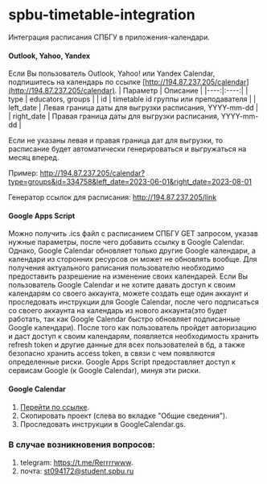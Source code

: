 # spbu-timetable-integration
Интеграция расписания СПБГУ в приложения-календари.

#### Outlook, Yahoo, Yandex
Если Вы пользователь Outlook, Yahoo! или Yandex Calendar, подпишитесь на календарь по ссылке [http://194.87.237.205/calendar](http://194.87.237.205/calendar).
| Параметр | Описание |
|----:|:----:|
| type | educators, groups |
| id | timetable id группы или преподавателя |
| left_date | Левая граница даты для выгрузки расписания, YYYY-mm-dd |
| right_date | Правая граница даты для выгрузки расписания, YYYY-mm-dd |

Если не указаны левая и правая граница дат для выгрузки, то расписание будет автоматически генерироваться  и выгружаться на месяц вперед.

Пример: http://194.87.237.205/calendar?type=groups&id=334758&left_date=2023-06-01&right_date=2023-08-01

Генератор ссылок для расписания: http://194.87.237.205/link

#### Google Apps Script
Можно получить .ics файл с расписанием СПБГУ GET запросом, указав нужные параметры, после чего добавить ссылку в Google Calendar. Однако, Google Calendar обновляет только другие Google календари, а календари из сторонних ресурсов он может не обновлять вообще. Для получения актуального раписания пользователю необходимо предоставить разрешение на изменение своих календарей. Если Вы пользователь Google Calendar и не хотите давать доступ к своим календарям со своего аккаунта, можете создать еще один аккаунт и проследовать инструкции для Google Calendar, после чего подписаться со своего аккаунта на календарь из нового аккаунта(это будет работать, так как Google Calendar быстро обновляет подписанные Google календари).
После того как пользователь пройдет авторизацию и даст доступ к своим календарям, появляется необходимость хранить refresh token и другие данные для всех пользователей в бд, а также безопасно хранить access token, в связи с чем появляются определенные риски. Google Apps Script предоставляет доступ к сервисам Google (к Google Calendar), минуя эти риски.

#### Google Calendar
1. [Перейти по ссылке](https://script.google.com/d/1Vos3LjIA47jzbv6A6SKkvc-N-Us-_iWMWJvrRUEBI7wfXhjC-J7Wt5sS/edit?usp=sharing).
2. Скопировать проект (слева во вкладке "Общие сведения").
3. Проследовать инструкции в GoogleCalendar.gs.

### В случае возникновения вопросов:
1. telegram: https://t.me/Rerrrrwww.
2. почта: st094172@student.spbu.ru
